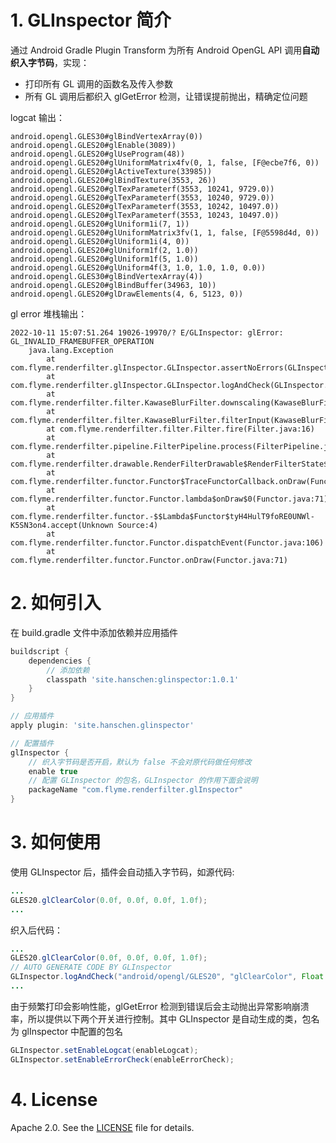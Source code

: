 # 1. GLInspector 简介

通过 Android Gradle Plugin Transform 为所有 Android OpenGL API 调用**自动织入字节码**，实现：
 - 打印所有 GL 调用的函数名及传入参数
 - 所有 GL 调用后都织入 glGetError 检测，让错误提前抛出，精确定位问题

logcat 输出：
```
android.opengl.GLES30#glBindVertexArray(0))
android.opengl.GLES20#glEnable(3089))
android.opengl.GLES20#glUseProgram(48))
android.opengl.GLES20#glUniformMatrix4fv(0, 1, false, [F@ecbe7f6, 0))
android.opengl.GLES20#glActiveTexture(33985))
android.opengl.GLES20#glBindTexture(3553, 26))
android.opengl.GLES20#glTexParameterf(3553, 10241, 9729.0))
android.opengl.GLES20#glTexParameterf(3553, 10240, 9729.0))
android.opengl.GLES20#glTexParameterf(3553, 10242, 10497.0))
android.opengl.GLES20#glTexParameterf(3553, 10243, 10497.0))
android.opengl.GLES20#glUniform1i(7, 1))
android.opengl.GLES20#glUniformMatrix3fv(1, 1, false, [F@5598d4d, 0))
android.opengl.GLES20#glUniform1i(4, 0))
android.opengl.GLES20#glUniform1f(2, 1.0))
android.opengl.GLES20#glUniform1f(5, 1.0))
android.opengl.GLES20#glUniform4f(3, 1.0, 1.0, 1.0, 0.0))
android.opengl.GLES30#glBindVertexArray(4))
android.opengl.GLES20#glBindBuffer(34963, 10))
android.opengl.GLES20#glDrawElements(4, 6, 5123, 0))
```

gl error 堆栈输出：
```
2022-10-11 15:07:51.264 19026-19970/? E/GLInspector: glError: GL_INVALID_FRAMEBUFFER_OPERATION
    java.lang.Exception
        at com.flyme.renderfilter.glInspector.GLInspector.assertNoErrors(GLInspector.java:69)
        at com.flyme.renderfilter.glInspector.GLInspector.logAndCheck(GLInspector.java:42)
        at com.flyme.renderfilter.filter.KawaseBlurFilter.downscaling(KawaseBlurFilter.java:110)
        at com.flyme.renderfilter.filter.KawaseBlurFilter.filterInput(KawaseBlurFilter.java:161)
        at com.flyme.renderfilter.filter.Filter.fire(Filter.java:16)
        at com.flyme.renderfilter.pipeline.FilterPipeline.process(FilterPipeline.java:77)
        at com.flyme.renderfilter.drawable.RenderFilterDrawable$RenderFilterState$1.onDraw(RenderFilterDrawable.java:140)
        at com.flyme.renderfilter.functor.Functor$TraceFunctorCallback.onDraw(Functor.java:149)
        at com.flyme.renderfilter.functor.Functor.lambda$onDraw$0(Functor.java:71)
        at com.flyme.renderfilter.functor.-$$Lambda$Functor$tyH4HulT9foRE0UNWl-K5SN3on4.accept(Unknown Source:4)
        at com.flyme.renderfilter.functor.Functor.dispatchEvent(Functor.java:106)
        at com.flyme.renderfilter.functor.Functor.onDraw(Functor.java:71)

```

# 2. 如何引入

在 build.gradle 文件中添加依赖并应用插件

```groovy
buildscript {
    dependencies {
        // 添加依赖
        classpath 'site.hanschen:glinspector:1.0.1'
    }
}

// 应用插件
apply plugin: 'site.hanschen.glinspector'

// 配置插件
glInspector {
    // 织入字节码是否开启，默认为 false 不会对原代码做任何修改
    enable true
    // 配置 GLInspector 的包名，GLInspector 的作用下面会说明
    packageName "com.flyme.renderfilter.glInspector"
}
```

# 3. 如何使用

使用 GLInspector 后，插件会自动插入字节码，如源代码:

```java
...
GLES20.glClearColor(0.0f, 0.0f, 0.0f, 1.0f);
...
```

织入后代码：

```java
...
GLES20.glClearColor(0.0f, 0.0f, 0.0f, 1.0f);
// AUTO GENERATE CODE BY GLInspector
GLInspector.logAndCheck("android/opengl/GLES20", "glClearColor", Float.valueOf(0.0f), Float.valueOf(0.0f), Float.valueOf(0.0f), Float.valueOf(1.0f));
...
```

由于频繁打印会影响性能，glGetError 检测到错误后会主动抛出异常影响崩溃率，所以提供以下两个开关进行控制。其中 GLInspector 是自动生成的类，包名为 glInspector 中配置的包名

```java
GLInspector.setEnableLogcat(enableLogcat);
GLInspector.setEnableErrorCheck(enableErrorCheck);
```

# 4. License

Apache 2.0. See the [LICENSE](./LICENSE) file for details.
